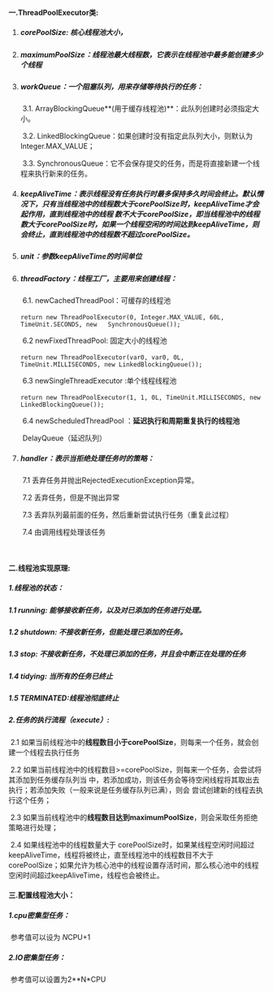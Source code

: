 #### **一.ThreadPoolExecutor类:**

1. ##### corePoolSize: 核心线程池大小，

2. ##### maximumPoolSize：线程池最大线程数，它表示在线程池中最多能创建多少个线程

3. ##### workQueue：一个阻塞队列，用来存储等待执行的任务：

   ​	3.1. ArrayBlockingQueue**(用于缓存线程池)**：此队列创建时必须指定大小。

   ​	3.2. LinkedBlockingQueue：如果创建时没有指定此队列大小，则默认为Integer.MAX_VALUE；

   ​	3.3. SynchronousQueue：它不会保存提交的任务，而是将直接新建一个线程来执行新来的任务。

4. ##### keepAliveTime：表示线程没有任务执行时最多保持多久时间会终止。**默认情况下，只有当线程池中的线程数大于corePoolSize时，keepAliveTime才会起作用**，直到线程池中的线程                            数不大于corePoolSize，即当线程池中的线程数大于corePoolSize时，如果一个线程空闲的时间达到keepAliveTime，则会终止，直到线程池中的线程数不超过corePoolSize。

5. ##### unit：参数keepAliveTime的时间单位

6. ##### threadFactory：线程工厂，主要用来创建线程：

   ​	6.1. newCachedThreadPool：可缓存的线程池

   ​		`return new ThreadPoolExecutor(0, Integer.MAX_VALUE, 60L, TimeUnit.SECONDS, new   SynchronousQueue());`

   ​	6.2 newFixedThreadPool: 固定大小的线程池

   ​		`return new ThreadPoolExecutor(var0, var0, 0L, TimeUnit.MILLISECONDS, new LinkedBlockingQueue());`

   ​	6.3  newSingleThreadExecutor :单个线程线程池

   ​		`return new ThreadPoolExecutor(1, 1, 0L, TimeUnit.MILLISECONDS, new LinkedBlockingQueue());`

   ​	6.4  newScheduledThreadPool ：**延迟执行和周期重复执行的线程池**		

   ​		DelayQueue（延迟队列）

7. ##### handler：表示当拒绝处理任务时的策略：

   ​	7.1 丢弃任务并抛出RejectedExecutionException异常。 

   ​	7.2 丢弃任务，但是不抛出异常

   ​	7.3  丢弃队列最前面的任务，然后重新尝试执行任务（重复此过程）

   ​	7.4  由调用线程处理该任务 

   ​

#### 二.线程池实现原理:

##### 	1.线程池的状态：

##### 		1.1 running: 能够接收新任务，以及对已添加的任务进行处理。 

##### 		1.2 shutdown: 不接收新任务，但能处理已添加的任务。

##### 		1.3 stop: 不接收新任务，不处理已添加的任务，并且会中断正在处理的任务

##### 		1.4 tidying: 当所有的任务已终止

##### 		1.5 TERMINATED:线程池彻底终止

##### 	2.**任务的执行流程**（execute）:

​		2.1 如果当前线程池中的**线程数目小于corePoolSize**，则每来一个任务，就会创建一个线程去执行任务

​		2.2 如果当前线程池中的线程数目>=corePoolSize，则每来一个任务，会尝试将其添加到任务缓存队列当                 																								                                     中，若添加成功，则该任务会等待空闲线程将其取出去执行；若添加失败（一般来说是任务缓存队列已满），则会      尝试创建新的线程去执行这个任务；

​		2.3  如果当前线程池中的**线程数目达到maximumPoolSize**，则会采取任务拒绝策略进行处理；

​		2.4 如果线程池中的线程数量大于 corePoolSize时，如果某线程空闲时间超过keepAliveTime，线程将被终止，直至线程池中的线程数目不大于corePoolSize；如果允许为核心池中的线程设置存活时间，那么核心池中的线程空闲时间超过keepAliveTime，线程也会被终止。

#### 三.配置线程池大小：

##### 	1.cpu密集型任务：

​		参考值可以设为 *N*CPU+1

##### 	2.IO密集型任务：

​		参考值可以设置为2**N*CPU



































































​	